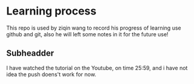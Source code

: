# Learning process
This repo is used by ziqin wang to record his progress of learning use github and git, also he will left some notes in it
for the future use!

## Subheadder

I have watched the tutorial on the Youtube, on time 25:59, and i have not idea the push doens't work for now. 